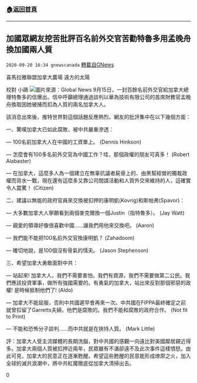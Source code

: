 ###  [:house:返回首頁](https://github.com/ourhimalayas/txt)
---

## 加國眾網友挖苦批評百名前外交官苦勸特魯多用孟晚舟換加國兩人質
`2020-09-20 16:34 gnewscanada` [轉載自GNews](https://gnews.org/zh-hant/371885/)

喜馬拉雅聯盟加拿大農場 遠方的太陽

校對 小鷗
![](https://s3.amazonaws.com/gnews-media-offload/wp-content/uploads/2020/09/20161708/Global-News.jpg)圖片來源：Global News 
9月15日，一封百餘名前外交官給加拿大總理特魯多的信爆出。信中呼籲總理通過談判以華為技術有限公司的首席財務官孟晚舟換取因她被捕而扣為人質的兩名加拿大人。

該消息出來後，推特世界對這個話題反應熱烈，網友的批評集中在以下幾個方面：

一、驚嘆加拿大已如此腐敗，被中共嚴重滲透：

— 100名前加拿大人在中國的工資單上。 (Dennis Hinkson)

— 怎麼會有100多名前外交官為中國工作？哇，那個政權的朋友可真多！ (Robert Alabaster)

— 在加拿大，這麼多人為一個建立在無辜抗議者屍骨上的、由黑幫經營的獨裁政權而背水一戰，現在還有這麼多又靠公司間諜活動和人質外交來維持的人，這確實令人震驚！ (Citizen)

二、建議以無能的政府官員來交換被扣押的康明凱(Kovrig)和斯帕弗(Spavor)：

— 大多數加拿大人寧願看到兩個麥克爾換一個Justin（指特魯多）。 (Jay Watt)

— 親愛的領導好像很喜歡中國……讓我們用他來交換吧。 (Aaron)

— 我們能不能把100名前外交官換康明凱？ (Zahadoom)

— 確切地說，是100個沒有骨氣的懦夫。 (Jason Stephenson)

三、希望加拿大勇敢面對中共：

— 站起來! 加拿大人，我們不需要害怕，我們有資源，我們不需要做第二公民。我們應該投資軍事，做所有強國需要的。有勇氣的加拿大，站出來反對那個邪惡的政權! 是時候抵制他們了! (Aldo)

— 加拿大不能屈服，否則中共國遲早會再來一次。中共國在FIPPA最終確定之前就曾扣留了Garretts夫婦。他們是腐敗的。我們不能和腐敗的政府合作。 (Not fit to Print)

— 不能和恐怖分子談判……而中共就是在挾持人質。 (Mark Little)

評：加拿大人受主流媒體的長期洗腦，對中共國的感觀一向遠比對美國鄰居親近得多。加拿大兩個人質被扣押近兩年，民眾雖有不滿卻遠不及此次事件這樣憤怒。由此可見，加拿大的民意正在逐漸甦醒。希望這些甦醒的民意能形成燎原之火，加入全球的滅共浪潮中，將中共紅魔徹底從加拿大清掃出去。

0
